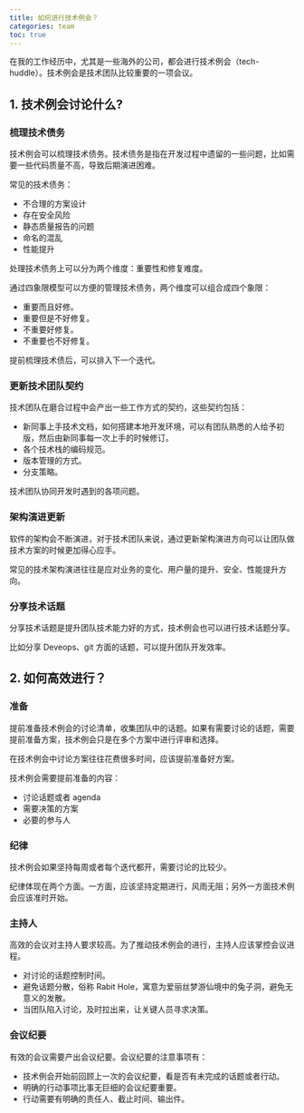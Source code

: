 ```yaml
---
title: 如何进行技术例会？
categories: team
toc: true
---
```


在我的工作经历中，尤其是一些海外的公司，都会进行技术例会（tech-huddle）。技术例会是技术团队比较重要的一项会议。

## 1. 技术例会讨论什么?

### 梳理技术债务

技术例会可以梳理技术债务。技术债务是指在开发过程中遗留的一些问题，比如需要一些代码质量不高，导致后期演进困难。

常见的技术债务：

- 不合理的方案设计
- 存在安全风险
- 静态质量报告的问题
- 命名的混乱
- 性能提升

处理技术债务上可以分为两个维度：重要性和修复难度。

通过四象限模型可以方便的管理技术债务，两个维度可以组合成四个象限：

- 重要而且好修。
- 重要但是不好修复。
- 不重要好修复。
- 不重要也不好修复。

提前梳理技术债后，可以排入下一个迭代。

### 更新技术团队契约

技术团队在磨合过程中会产出一些工作方式的契约，这些契约包括：

- 新同事上手技术文档，如何搭建本地开发环境，可以有团队熟悉的人给予初版，然后由新同事每一次上手的时候修订。
- 各个技术栈的编码规范。
- 版本管理的方式。
- 分支策略。

技术团队协同开发时遇到的各项问题。

### 架构演进更新

软件的架构会不断演进，对于技术团队来说，通过更新架构演进方向可以让团队做技术方案的时候更加得心应手。

常见的技术架构演进往往是应对业务的变化、用户量的提升、安全、性能提升方向。

### 分享技术话题

分享技术话题是提升团队技术能力好的方式，技术例会也可以进行技术话题分享。

比如分享 Deveops、git 方面的话题，可以提升团队开发效率。

## 2. 如何高效进行？

### 准备

提前准备技术例会的讨论清单，收集团队中的话题。如果有需要讨论的话题，需要提前准备方案，技术例会只是在多个方案中进行评审和选择。

在技术例会中讨论方案往往花费很多时间，应该提前准备好方案。

技术例会需要提前准备的内容：

- 讨论话题或者 agenda
- 需要决策的方案
- 必要的参与人

### 纪律

技术例会如果坚持每周或者每个迭代都开，需要讨论的比较少。

纪律体现在两个方面。一方面，应该坚持定期进行，风雨无阻；另外一方面技术例会应该准时开始。

### 主持人

高效的会议对主持人要求较高。为了推动技术例会的进行，主持人应该掌控会议进程。

- 对讨论的话题控制时间。
- 避免话题分散，俗称 Rabit Hole，寓意为爱丽丝梦游仙境中的兔子洞，避免无意义的发散。
- 当团队陷入讨论，及时拉出来，让关键人员寻求决策。

### 会议纪要

有效的会议需要产出会议纪要。会议纪要的注意事项有：

- 技术例会开始前回顾上一次的会议纪要，看是否有未完成的话题或者行动。
- 明确的行动事项比事无巨细的会议纪要重要。
- 行动需要有明确的责任人、截止时间、输出件。